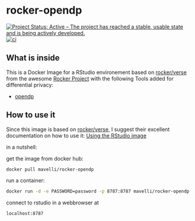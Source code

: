 # rocker-opendp

[![Project Status: Active – The project has reached a stable, usable state and is being actively developed.](http://www.repostatus.org/badges/latest/active.svg)](http://www.repostatus.org/#active)
[![ci](https://github.com/mavelli/rocker-opendp/actions/workflows/main.yml/badge.svg)](https://github.com/mavelli/rocker-opendp/actions/workflows/main.yml)

## What is inside
This is a Docker Image for a RStudio environement based on 
[rocker/verse](https://hub.docker.com/r/rocker/verse/) from the awesome [Rocker Project](https://www.rocker-project.org/) 
with the following Tools added for differential privacy:
* [opendp](https://opendp.r-universe.dev/packages)


## How to use it
Since this image is based on [rocker/verse](https://hub.docker.com/r/rocker/verse/), I suggest their excellent documentation on how to use it:
[Using the RStudio image](https://github.com/rocker-org/rocker/wiki/Using-the-RStudio-image)

in a nutshell:

get the image from docker hub:
```bash
docker pull mavelli/rocker-opendp
```
run a container:
```bash
docker run -d -e PASSWORD=password -p 8787:8787 mavelli/rocker-opendp
```
connect to rstudio in a webbrowser at
```url
localhost:8787  
```
